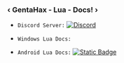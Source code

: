 ### ‹ GentaHax - Lua - Docs! ›

* `Discord Server:` [![Discord](https://img.shields.io/discord/1312950262306181130)](https://growtopiascript.my.id)

* `Windows Lua Docs:` 


* `Android Lua Docs:` 
[
![Static Badge](https://img.shields.io/badge/AndroidDocs-click-blue)
](https://github.com/MonarchSatan/Lua-Docs/blob/main/android.md)
